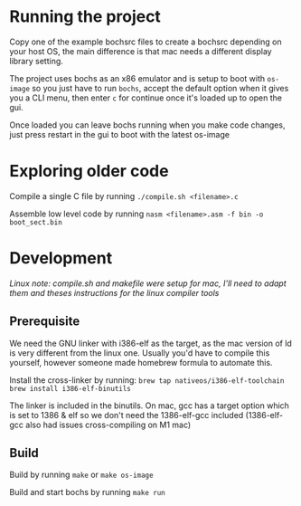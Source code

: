 # Running the project
Copy one of the example bochsrc files to create a bochsrc depending on your host OS, the main difference is that mac needs a different display library setting.

The project uses bochs as an x86 emulator and is setup to boot with `os-image` so you just have to run `bochs`, accept the default option when it gives you a CLI menu, then enter `c` for continue once it's loaded up to open the gui.

Once loaded you can leave bochs running when you make code changes, just press restart in the gui to boot with the latest os-image

# Exploring older code
Compile a single C file by running `./compile.sh <filename>.c`

Assemble low level code by running `nasm <filename>.asm -f bin -o boot_sect.bin`

# Development

_Linux note: compile.sh and makefile were setup for mac, I'll need to adapt them and theses instructions for the linux compiler tools_

## Prerequisite
We need the GNU linker with i386-elf as the target, as the mac version of ld is very different from the linux one. Usually you'd have to compile this yourself, however someone made homebrew formula to automate this.

Install the cross-linker by running:
`brew tap nativeos/i386-elf-toolchain`
`brew install i386-elf-binutils`

The linker is included in the binutils. On mac, gcc has a target option which is set to 1386 & elf so we don't need the 1386-elf-gcc included (1386-elf-gcc also had issues cross-compiling on M1 mac)

## Build
Build by running `make` or `make os-image`

Build and start bochs by running `make run`